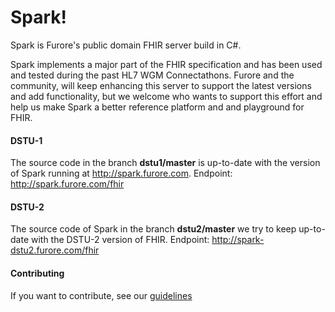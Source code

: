 Spark!
=====

Spark is Furore's public domain FHIR server build in C#.

Spark implements a major part of the FHIR specification and has been used and tested during the past 
HL7 WGM Connectathons. Furore and the community, will keep enhancing this server to support the latest versions
and add functionality, but we welcome   who wants to support this effort and help us make Spark a 
better reference platform and  and playground for FHIR.


#### DSTU-1
The source code in the branch **dstu1/master** is up-to-date with the version of Spark running at http://spark.furore.com. Endpoint: http://spark.furore.com/fhir

#### DSTU-2
The source code of Spark in the branch **dstu2/master** we try to keep up-to-date with the DSTU-2 version of FHIR.
Endpoint: http://spark-dstu2.furore.com/fhir

#### Contributing
If you want to contribute, see our [guidelines](https://github.com/furore-fhir/spark/wiki/Contributing)
